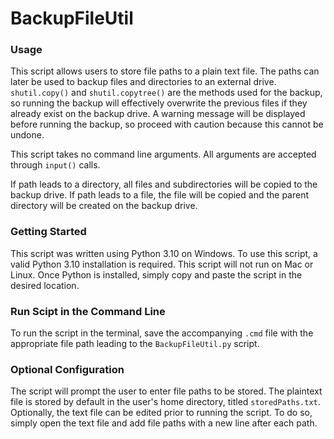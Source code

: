 # BackupFileUtil

### Usage

This script allows users to store file paths to a plain text file. The paths can later be used to backup files and directories to an external drive. `shutil.copy()` and `shutil.copytree()` are the methods used for the backup, so running the backup will effectively overwrite the previous files if they already exist on the backup drive. A warning message will be displayed before running the backup, so proceed with caution because this cannot be undone. 

This script takes no command line arguments. All arguments are accepted through `input()` calls.

If path leads to a directory, all files and subdirectories will be copied to the backup drive. If path leads to a file, the file will be copied and the parent directory will be created on the backup drive.

### Getting Started

This script was written using Python 3.10 on Windows. To use this script, a valid Python 3.10 installation is required. This script will not run on Mac or Linux. Once Python is installed, simply copy and paste the script in the desired location. 

### Run Scipt in the Command Line 

To run the script in the terminal, save the accompanying `.cmd` file with the appropriate file path leading to the `BackupFileUtil.py` script. 

### Optional Configuration

The script will prompt the user to enter file paths to be stored. The plaintext file is stored by default in the user's home directory, titled `storedPaths.txt`. Optionally, the text file can be edited prior to running the script. To do so, simply open the text file and add file paths with a new line after each path. 
